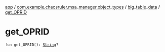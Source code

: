 [app](../../index.md) / [com.example.chaosruler.msa_manager.object_types](../index.md) / [big_table_data](index.md) / [get_OPRID](.)

# get_OPRID

`fun get_OPRID(): `[`String`](https://kotlinlang.org/api/latest/jvm/stdlib/kotlin/-string/index.html)`?`